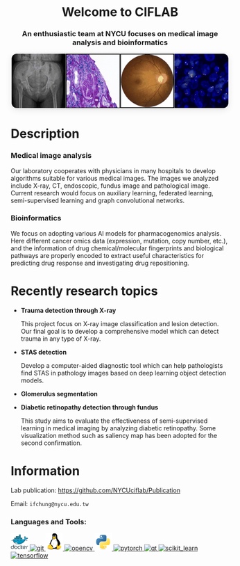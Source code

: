 <h1 align="center">Welcome to CIFLAB</h1>
<h3 align="center">An enthusiastic team at NYCU focuses on medical image analysis and bioinformatics</h3>

<p align="center">
  <img src="cover.gif" width="500" style="border-radius:12px; box-shadow:0 4px 16px rgba(0,0,0,0.1)">
</p>



# Description

### Medical image analysis
Our laboratory cooperates with physicians in many hospitals to develop algorithms suitable for various medical images. The images we analyzed include X-ray, CT, endoscopic, fundus image and pathological image. Current research would focus on auxiliary learning, federated learning, semi-supervised learning and graph convolutional networks.
### Bioinformatics
We focus on adopting various AI models for pharmacogenomics analysis. Here different cancer omics data (expression, mutation, copy number, etc.), and the information of drug chemical/molecular fingerprints and biological pathways are properly encoded to extract useful characteristics for predicting drug response and investigating drug repositioning.



# Recently research topics

- **Trauma detection through X-ray**
  
  This project focus on X-ray image classification and lesion detection. Our final goal is to develop a comprehensive model which can detect trauma in any type of X-ray.

- **STAS detection**

  Develop a computer-aided diagnostic tool which can help pathologists find STAS in pathology images based on deep learning object detection models.

- **Glomerulus segmentation**

- **Diabetic retinopathy detection through fundus**

  This study aims to evaluate the effectiveness of semi-supervised learning in medical imaging by analyzing diabetic retinopathy. Some visualization method such as saliency map has been adopted for the second confirmation.

# Information 
Lab publication: <https://github.com/NYCUciflab/Publication>    

Email: ```ifchung@nycu.edu.tw```


<p align="left">
</p>

<h3 align="left">Languages and Tools:</h3>
<p align="left"> <a href="https://www.docker.com/" target="_blank" rel="noreferrer"> <img src="https://raw.githubusercontent.com/devicons/devicon/master/icons/docker/docker-original-wordmark.svg" alt="docker" width="40" height="40"/> </a> <a href="https://git-scm.com/" target="_blank" rel="noreferrer"> <img src="https://www.vectorlogo.zone/logos/git-scm/git-scm-icon.svg" alt="git" width="40" height="40"/> </a> <a href="https://www.linux.org/" target="_blank" rel="noreferrer"> <img src="https://raw.githubusercontent.com/devicons/devicon/master/icons/linux/linux-original.svg" alt="linux" width="40" height="40"/> </a> <a href="https://opencv.org/" target="_blank" rel="noreferrer"> <img src="https://www.vectorlogo.zone/logos/opencv/opencv-icon.svg" alt="opencv" width="40" height="40"/> </a> <a href="https://www.python.org" target="_blank" rel="noreferrer"> <img src="https://raw.githubusercontent.com/devicons/devicon/master/icons/python/python-original.svg" alt="python" width="40" height="40"/> </a> <a href="https://pytorch.org/" target="_blank" rel="noreferrer"> <img src="https://www.vectorlogo.zone/logos/pytorch/pytorch-icon.svg" alt="pytorch" width="40" height="40"/> </a> <a href="https://www.qt.io/" target="_blank" rel="noreferrer"> <img src="https://upload.wikimedia.org/wikipedia/commons/0/0b/Qt_logo_2016.svg" alt="qt" width="40" height="40"/> </a> <a href="https://scikit-learn.org/" target="_blank" rel="noreferrer"> <img src="https://upload.wikimedia.org/wikipedia/commons/0/05/Scikit_learn_logo_small.svg" alt="scikit_learn" width="40" height="40"/> </a> <a href="https://www.tensorflow.org" target="_blank" rel="noreferrer"> <img src="https://www.vectorlogo.zone/logos/tensorflow/tensorflow-icon.svg" alt="tensorflow" width="40" height="40"/> </a> </p>
